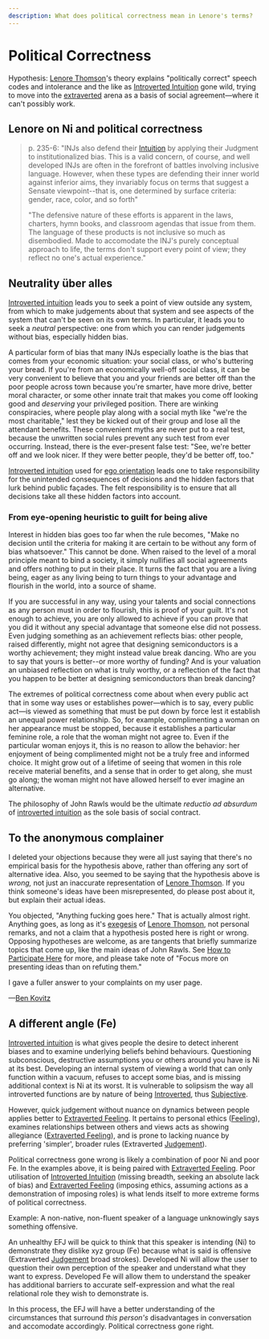 ```yaml
---
description: What does political correctness mean in Lenore's terms?
---
```


# Political Correctness

Hypothesis: [Lenore Thomson](../people-and-systems/lenore-thomson.md)'s theory explains "politically correct" speech codes and intolerance and the like as [Introverted Intuition](../fundamentals/function-attitude/perception/intuition/introverted-intuition.md) gone wild, trying to move into the [extraverted](../fundamentals/function-attitude/#attitudes) arena as a basis of social agreement—where it can't possibly work.

## Lenore on Ni and political correctness

> p. 235-6: "INJs also defend their [Intuition](../fundamentals/function-attitude/perception/intuition/) by applying their Judgment to institutionalized bias. This is a valid concern, of course, and well developed INJs are often in the forefront of battles involving inclusive language. However, when these types are defending their inner world against inferior aims, they invariably focus on terms that suggest a Sensate viewpoint--that is, one determined by surface criteria: gender, race, color, and so forth"
>
> "The defensive nature of these efforts is apparent in the laws, charters, hymn books, and classroom agendas that issue from them. The language of these products is not inclusive so much as disembodied. Made to accomodate the INJ's purely conceptual approach to life, the terms don't support every point of view; they reflect no one's actual experience."

## Neutrality über alles

[Introverted intuition](../fundamentals/function-attitude/perception/intuition/introverted-intuition.md) leads you to seek a point of view outside any system, from which to make judgements about that system and see aspects of the system that can't be seen on its own terms. In particular, it leads you to seek a _neutral_ perspective: one from which you can render judgements without bias, especially hidden bias.

A particular form of bias that many INJs especially loathe is the bias that comes from your economic situation: your social class, or who's buttering your bread. If you're from an economically well-off social class, it can be very convenient to believe that you and your friends are better off than the poor people across town because you're smarter, have more drive, better moral character, or some other innate trait that makes you come off looking good and _deserving_ your privileged position. There are winking conspiracies, where people play along with a social myth like "we're the most charitable," lest they be kicked out of their group and lose all the attendant benefits. These convenient myths are never put to a real test, because the unwritten social rules prevent any such test from ever occurring. Instead, there is the ever-present false test: "See, we're better off and we look nicer. If they were better people, they'd be better off, too."

[Introverted intuition](../fundamentals/function-attitude/perception/intuition/introverted-intuition.md) used for [ego orientation](../sign-interpretation/orienting/ego-orientation.md) leads one to take responsibility for the unintended consequences of decisions and the hidden factors that lurk behind public façades. The felt responsibility is to ensure that all decisions take all these hidden factors into account.

### From eye-opening heuristic to guilt for being alive

Interest in hidden bias goes too far when the rule becomes, "Make no decision until the criteria for making it are certain to be without any form of bias whatsoever." This cannot be done. When raised to the level of a moral principle meant to bind a society, it simply nullifies all social agreements and offers nothing to put in their place. It turns the fact that you are a living being, eager as any living being to turn things to your advantage and flourish in the world, into a source of shame.

If you are successful in any way, using your talents and social connections as any person must in order to flourish, this is proof of your guilt. It's not enough to achieve, you are only allowed to achieve if you can prove that you did it without any special advantage that someone else did not possess. Even judging something as an achievement reflects bias: other people, raised differently, might not agree that designing semiconductors is a worthy achievement; they might instead value break dancing. Who are you to say that yours is better--or more worthy of funding? And is your valuation an unbiased reflection on what is truly worthy, or a reflection of the fact that you happen to be better at designing semiconductors than break dancing?

The extremes of political correctness come about when every public act that in some way uses or establishes power—which is to say, every public act—is viewed as something that must be put down by force lest it establish an unequal power relationship. So, for example, complimenting a woman on her appearance must be stopped, because it establishes a particular feminine role, a role that the woman might not agree to. Even if the particular woman enjoys it, this is no reason to allow the behavior: her enjoyment of being complimented might not be a truly free and informed choice. It might grow out of a lifetime of seeing that women in this role receive material benefits, and a sense that in order to get along, she must go along; the woman might not have allowed herself to ever imagine an alternative.

The philosophy of John Rawls would be the ultimate _reductio ad absurdum_ of [introverted intuition](../fundamentals/function-attitude/perception/intuition/introverted-intuition.md) as the sole basis of social contract.

## To the anonymous complainer

I deleted your objections because they were all just saying that there's no empirical basis for the hypothesis above, rather than offering any sort of alternative idea. Also, you seemed to be saying that the hypothesis above is _wrong,_ not just an inaccurate representation of [Lenore Thomson](https://web.archive.org/web/20111107144324/http://greenlightwiki.com/lenore-exegesis/Lenore_Thomson). If you think someone's ideas have been misrepresented, do please post about it, but explain their actual ideas.

You objected, "Anything fucking goes here." That is actually almost right. Anything goes, as long as it's [exegesis](../fundamentals/exegesis.md) of [Lenore Thomson](../people-and-systems/lenore-thomson.md), not personal remarks, and not a claim that a hypothesis posted here is right or wrong. Opposing hypotheses are welcome, as are tangents that briefly summarize topics that come up, like the main ideas of John Rawls. See [How to Participate Here](../other/how-to-participate-here-archive.md) for more, and please take note of "Focus more on presenting ideas than on refuting them."

I gave a fuller answer to your complaints on my user page.

—[Ben Kovitz](https://web.archive.org/web/20111107144324/http://greenlightwiki.com/lenore-exegesis/Ben_Kovitz)

## A different angle (Fe)

[Introverted intuition](../fundamentals/function-attitude/perception/intuition/introverted-intuition.md) is what gives people the desire to detect inherent biases and to examine underlying beliefs behind behaviours. Questioning subconscious, destructive assumptions you or others around you have is Ni at its best. Developing an internal system of viewing a world that can only function within a vacuum, refuses to accept some bias, and is missing additional context is Ni at its worst. It is vulnerable to solipsism the way all introverted functions are by nature of being [Introverted](../fundamentals/function-attitude/#attitudes), thus [Subjective](../fundamentals/our-difficulties/terms-with-nonobvious-meanings.md#objective-and-subjective).&#x20;

However, quick judgement without nuance on dynamics between people applies better to [Extraverted Feeling](../fundamentals/function-attitude/judgement/feeling/extraverted-feeling.md). It pertains to personal ethics ([Feeling](../fundamentals/function-attitude/judgement/feeling/)), examines relationships between others and views acts as showing allegiance ([Extraverted Feeling](../fundamentals/function-attitude/judgement/feeling/extraverted-feeling.md)), and is prone to lacking nuance by preferring 'simpler', broader rules (Extraverted [Judgement](../fundamentals/function-attitude/judgement/)).&#x20;

Political correctness gone wrong is likely a combination of poor Ni and poor Fe. In the examples above, it is being paired with [Extraverted Feeling](../fundamentals/function-attitude/judgement/feeling/extraverted-feeling.md). Poor utilisation of [Introverted Intuition](../fundamentals/function-attitude/perception/intuition/introverted-intuition.md) (missing breadth, seeking an absolute lack of bias) and [Extraverted Feeling](../fundamentals/function-attitude/judgement/feeling/extraverted-feeling.md) (imposing ethics, assuming actions as a demonstration of imposing roles) is what lends itself to more extreme forms of political correctness.&#x20;

Example: A non-native, non-fluent speaker of a language unknowingly says something offensive.&#x20;

An unhealthy EFJ will be quick to think that this speaker is intending (Ni) to demonstrate they dislike xyz group (Fe) because what is said is offensive (Extraverted [Judgement](../fundamentals/function-attitude/judgement/) broad strokes). Developed Ni will allow the user to question their own perception of the speaker and understand what they want to express. Developed Fe will allow them to understand the speaker has additional barriers to accurate self-expression and what the real relational role they wish to demonstrate is.

In this process, the EFJ will have a better understanding of the circumstances that surround _this person's_ disadvantages in conversation and accomodate accordingly. Political correctness gone right.
